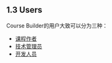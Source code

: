 ## 1.3 Users

Course Builder的用户大致可以分为三种：
- [课程作者](1.3.1.html)
- [技术管理员](1.3.2.html)
- [开发人员](1.3.3.html)
